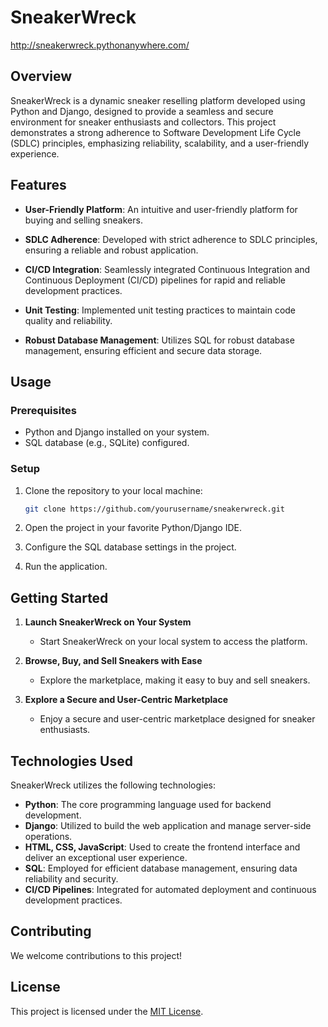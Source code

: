 # SneakerWreck

http://sneakerwreck.pythonanywhere.com/

## Overview

SneakerWreck is a dynamic sneaker reselling platform developed using Python and Django, designed to provide a seamless and secure environment for sneaker enthusiasts and collectors. This project demonstrates a strong adherence to Software Development Life Cycle (SDLC) principles, emphasizing reliability, scalability, and a user-friendly experience.

## Features

- **User-Friendly Platform**: An intuitive and user-friendly platform for buying and selling sneakers.

- **SDLC Adherence**: Developed with strict adherence to SDLC principles, ensuring a reliable and robust application.

- **CI/CD Integration**: Seamlessly integrated Continuous Integration and Continuous Deployment (CI/CD) pipelines for rapid and reliable development practices.

- **Unit Testing**: Implemented unit testing practices to maintain code quality and reliability.

- **Robust Database Management**: Utilizes SQL for robust database management, ensuring efficient and secure data storage.

## Usage

### Prerequisites

- Python and Django installed on your system.
- SQL database (e.g., SQLite) configured.

### Setup

1. Clone the repository to your local machine:

   ```bash
   git clone https://github.com/yourusername/sneakerwreck.git

2. Open the project in your favorite Python/Django IDE.

3. Configure the SQL database settings in the project.

4. Run the application.

## Getting Started

1. **Launch SneakerWreck on Your System**
   - Start SneakerWreck on your local system to access the platform.

2. **Browse, Buy, and Sell Sneakers with Ease**
   - Explore the marketplace, making it easy to buy and sell sneakers.

3. **Explore a Secure and User-Centric Marketplace**
   - Enjoy a secure and user-centric marketplace designed for sneaker enthusiasts.

## Technologies Used

SneakerWreck utilizes the following technologies:

- **Python**: The core programming language used for backend development.
- **Django**: Utilized to build the web application and manage server-side operations.
- **HTML, CSS, JavaScript**: Used to create the frontend interface and deliver an exceptional user experience.
- **SQL**: Employed for efficient database management, ensuring data reliability and security.
- **CI/CD Pipelines**: Integrated for automated deployment and continuous development practices.

## Contributing

We welcome contributions to this project!

## License

This project is licensed under the [MIT License](LICENSE).
